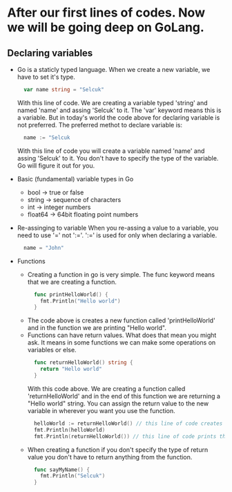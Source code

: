 # After our first lines of codes. Now we will be going deep on GoLang.

## Declaring variables

- Go is a staticly typed language. When we create a new variable, we have to set it's type.
  ```go
    var name string = "Selcuk"
  ```
  With this line of code. We are creating a variable typed 'string' and named 'name' and assing 'Selcuk' to it. The 'var' keyword means this is a variable.
  But in today's world the code above for declaring variable is not preferred. The preferred methot to declare variable is:
  ```go
    name := "Selcuk
  ```
  With this line of code you will create a variable named 'name' and assing 'Selcuk' to it. You don't have to specify the type of the variable. Go will figure it out for you.
- Basic (fundamental) variable types in Go
  - bool -> true or false
  - string -> sequence of characters
  - int -> integer numbers
  - float64 -> 64bit floating point numbers
- Re-assinging to variable
  When you re-assing a value to a variable, you need to use '=' not ':='. ':=' is used for only when declaring a variable.
  ```go
    name = "John"
  ```
- Functions

  - Creating a function in go is very simple. The func keyword means that we are creating a function.
    ```go
      func printHelloWorld() {
        fmt.Println("Hello world")
      }
    ```
  - The code above is creates a new function called 'printHelloWorld' and in the function we are printing "Hello world".
  - Functions can have return values. What does that mean you might ask. It means in some functions we can make some operations on variables or else.
    ```go
      func returnHelloWorld() string {
        return "Hello world"
      }
    ```
    With this code above. We are creating a function called 'returnHelloWorld' and in the end of this function we are returning a "Hello world" string. You can assign the return value to the new variable in wherever you want you use the function.
    ```go
      helloWorld := returnHelloWorld() // this line of code creates a new variable and assigns the return value of returnHelloWorld function to it.
      fmt.Println(helloWorld)
      fmt.Println(returnHelloWorld()) // this line of code prints the return value of returnHelloWorld function.
    ```
  - When creating a function if you don't specify the type of return value you don't have to return anything from the function.
    ```go
      func sayMyName() {
        fmt.Println("Selcuk")
      }
    ```
